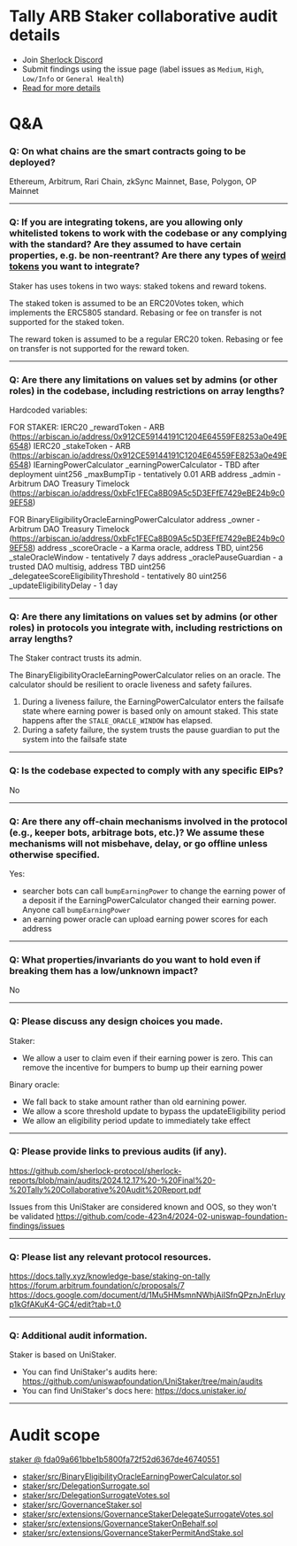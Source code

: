# Tally ARB Staker collaborative audit details

- Join [Sherlock Discord](https://discord.gg/MABEWyASkp)
- Submit findings using the issue page (label issues as `Medium`, `High`, `Low/Info` or `General Health`)
- [Read for more details](https://docs.sherlock.xyz/audits/watsons)

# Q&A

### Q: On what chains are the smart contracts going to be deployed?
Ethereum, Arbitrum, Rari Chain, zkSync Mainnet, Base, Polygon, OP Mainnet
___

### Q: If you are integrating tokens, are you allowing only whitelisted tokens to work with the codebase or any complying with the standard? Are they assumed to have certain properties, e.g. be non-reentrant? Are there any types of [weird tokens](https://github.com/d-xo/weird-erc20) you want to integrate?
Staker has uses tokens in two ways: staked tokens and reward tokens.

The staked token is assumed to be an ERC20Votes token, which implements the ERC5805 standard. Rebasing or fee on transfer is not supported for the staked token.

The reward token is assumed to be a regular ERC20 token. Rebasing or fee on transfer is not supported for the reward token.
___

### Q: Are there any limitations on values set by admins (or other roles) in the codebase, including restrictions on array lengths?
Hardcoded variables:

FOR STAKER:
    IERC20 _rewardToken - ARB (https://arbiscan.io/address/0x912CE59144191C1204E64559FE8253a0e49E6548)
    IERC20 _stakeToken - ARB (https://arbiscan.io/address/0x912CE59144191C1204E64559FE8253a0e49E6548)
    IEarningPowerCalculator _earningPowerCalculator - TBD after deployment
    uint256 _maxBumpTip - tentatively 0.01 ARB
    address _admin - Arbitrum DAO Treasury Timelock (https://arbiscan.io/address/0xbFc1FECa8B09A5c5D3EFfE7429eBE24b9c09EF58)

FOR BinaryEligibilityOracleEarningPowerCalculator
    address _owner - Arbitrum DAO Treasury Timelock (https://arbiscan.io/address/0xbFc1FECa8B09A5c5D3EFfE7429eBE24b9c09EF58)
    address _scoreOracle - a Karma oracle, address TBD,
    uint256 _staleOracleWindow - tentatively 7 days
    address _oraclePauseGuardian - a trusted DAO multisig, address TBD
    uint256 _delegateeScoreEligibilityThreshold - tentatively 80
    uint256 _updateEligibilityDelay - 1 day
___

### Q: Are there any limitations on values set by admins (or other roles) in protocols you integrate with, including restrictions on array lengths?
The Staker contract trusts its admin.

The BinaryEligibilityOracleEarningPowerCalculator relies on an oracle.  The calculator should be resilient to oracle liveness and safety failures.
1. During a liveness failure, the EarningPowerCalculator  enters the failsafe state where earning power is based only on amount staked. This state happens after the `STALE_ORACLE_WINDOW`  has elapsed.
2. During a safety failure, the system trusts the pause guardian to put the system into the failsafe state
___

### Q: Is the codebase expected to comply with any specific EIPs?
No
___

### Q: Are there any off-chain mechanisms involved in the protocol (e.g., keeper bots, arbitrage bots, etc.)? We assume these mechanisms will not misbehave, delay, or go offline unless otherwise specified.
Yes:
- searcher bots can call `bumpEarningPower`  to change the earning power of a deposit if the EarningPowerCalculator changed their earning power. Anyone call `bumpEarningPower`
- an earning power oracle can upload earning power scores for each address
___

### Q: What properties/invariants do you want to hold even if breaking them has a low/unknown impact?
No
___

### Q: Please discuss any design choices you made.
Staker:
- We allow a user to claim even if their earning power is zero. This can remove the incentive for bumpers to bump up their earning power

Binary oracle:
- We fall back to stake amount rather than old earnining power.
- We allow a score threshold update to bypass the updateEligibility period
- We allow an eligibility period update to immediately take effect

___

### Q: Please provide links to previous audits (if any).
https://github.com/sherlock-protocol/sherlock-reports/blob/main/audits/2024.12.17%20-%20Final%20-%20Tally%20Collaborative%20Audit%20Report.pdf

Issues from this UniStaker are considered known and OOS, so they won't be validated https://github.com/code-423n4/2024-02-uniswap-foundation-findings/issues
___

### Q: Please list any relevant protocol resources.
https://docs.tally.xyz/knowledge-base/staking-on-tally
https://forum.arbitrum.foundation/c/proposals/7
https://docs.google.com/document/d/1Mu5HMsmnNWhjAiISfnQPznJnErIuyp1kGfAKuK4-GC4/edit?tab=t.0
___

### Q: Additional audit information.
Staker is based on UniStaker. 
- You can find UniStaker's audits here: https://github.com/uniswapfoundation/UniStaker/tree/main/audits
- You can find UniStaker's docs here: https://docs.unistaker.io/
___



# Audit scope


[staker @ fda09a661bbe1b5800fa72f52d6367de46740551](https://github.com/withtally/staker/tree/fda09a661bbe1b5800fa72f52d6367de46740551)
- [staker/src/BinaryEligibilityOracleEarningPowerCalculator.sol](staker/src/BinaryEligibilityOracleEarningPowerCalculator.sol)
- [staker/src/DelegationSurrogate.sol](staker/src/DelegationSurrogate.sol)
- [staker/src/DelegationSurrogateVotes.sol](staker/src/DelegationSurrogateVotes.sol)
- [staker/src/GovernanceStaker.sol](staker/src/GovernanceStaker.sol)
- [staker/src/extensions/GovernanceStakerDelegateSurrogateVotes.sol](staker/src/extensions/GovernanceStakerDelegateSurrogateVotes.sol)
- [staker/src/extensions/GovernanceStakerOnBehalf.sol](staker/src/extensions/GovernanceStakerOnBehalf.sol)
- [staker/src/extensions/GovernanceStakerPermitAndStake.sol](staker/src/extensions/GovernanceStakerPermitAndStake.sol)


